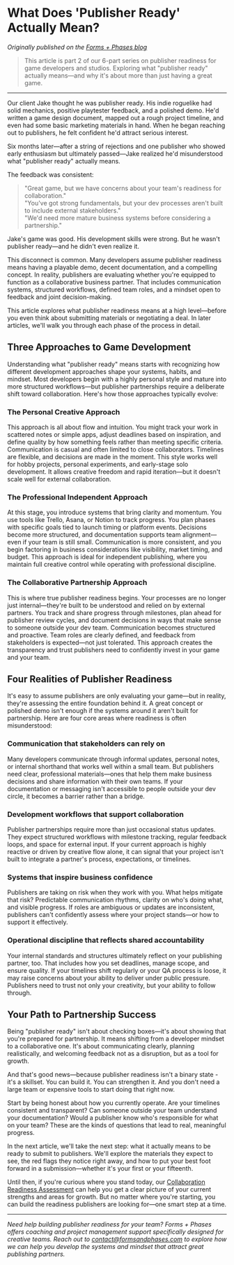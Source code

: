 # What Does 'Publisher Ready' Actually Mean?
*Originally published on the [Forms + Phases blog](https://www.formsandphases.com/post/part-2-what-does-publisher-ready-actually-mean)*

> This article is part 2 of our 6-part series on publisher readiness for game developers and studios. Exploring what "publisher ready" actually means—and why it's about more than just having a great game.

---

Our client Jake thought he was publisher ready. His indie roguelike had solid mechanics, positive playtester feedback, and a polished demo. He'd written a game design document, mapped out a rough project timeline, and even had some basic marketing materials in hand. When he began reaching out to publishers, he felt confident he'd attract serious interest.

Six months later—after a string of rejections and one publisher who showed early enthusiasm but ultimately passed—Jake realized he'd misunderstood what "publisher ready" actually means.

The feedback was consistent:

> "Great game, but we have concerns about your team's readiness for collaboration."  
> "You've got strong fundamentals, but your dev processes aren't built to include external stakeholders."  
> "We'd need more mature business systems before considering a partnership."

Jake's game was good. His development skills were strong. But he wasn't publisher ready—and he didn't even realize it.

This disconnect is common. Many developers assume publisher readiness means having a playable demo, decent documentation, and a compelling concept. In reality, publishers are evaluating whether you're equipped to function as a collaborative business partner. That includes communication systems, structured workflows, defined team roles, and a mindset open to feedback and joint decision-making.

This article explores what publisher readiness means at a high level—before you even think about submitting materials or negotiating a deal. In later articles, we'll walk you through each phase of the process in detail.

## Three Approaches to Game Development

Understanding what "publisher ready" means starts with recognizing how different development approaches shape your systems, habits, and mindset. Most developers begin with a highly personal style and mature into more structured workflows—but publisher partnerships require a deliberate shift toward collaboration. Here's how those approaches typically evolve:

### The Personal Creative Approach

This approach is all about flow and intuition. You might track your work in scattered notes or simple apps, adjust deadlines based on inspiration, and define quality by how something feels rather than meeting specific criteria. Communication is casual and often limited to close collaborators. Timelines are flexible, and decisions are made in the moment. This style works well for hobby projects, personal experiments, and early-stage solo development. It allows creative freedom and rapid iteration—but it doesn't scale well for external collaboration.

### The Professional Independent Approach

At this stage, you introduce systems that bring clarity and momentum. You use tools like Trello, Asana, or Notion to track progress. You plan phases with specific goals tied to launch timing or platform events. Decisions become more structured, and documentation supports team alignment—even if your team is still small. Communication is more consistent, and you begin factoring in business considerations like visibility, market timing, and budget. This approach is ideal for independent publishing, where you maintain full creative control while operating with professional discipline.

### The Collaborative Partnership Approach

This is where true publisher readiness begins. Your processes are no longer just internal—they're built to be understood and relied on by external partners. You track and share progress through milestones, plan ahead for publisher review cycles, and document decisions in ways that make sense to someone outside your dev team. Communication becomes structured and proactive. Team roles are clearly defined, and feedback from stakeholders is expected—not just tolerated. This approach creates the transparency and trust publishers need to confidently invest in your game and your team.

## Four Realities of Publisher Readiness

It's easy to assume publishers are only evaluating your game—but in reality, they're assessing the entire foundation behind it. A great concept or polished demo isn't enough if the systems around it aren't built for partnership. Here are four core areas where readiness is often misunderstood:

### Communication that stakeholders can rely on

Many developers communicate through informal updates, personal notes, or internal shorthand that works well within a small team. But publishers need clear, professional materials—ones that help them make business decisions and share information with their own teams. If your documentation or messaging isn't accessible to people outside your dev circle, it becomes a barrier rather than a bridge.

### Development workflows that support collaboration

Publisher partnerships require more than just occasional status updates. They expect structured workflows with milestone tracking, regular feedback loops, and space for external input. If your current approach is highly reactive or driven by creative flow alone, it can signal that your project isn't built to integrate a partner's process, expectations, or timelines.

### Systems that inspire business confidence

Publishers are taking on risk when they work with you. What helps mitigate that risk? Predictable communication rhythms, clarity on who's doing what, and visible progress. If roles are ambiguous or updates are inconsistent, publishers can't confidently assess where your project stands—or how to support it effectively.

### Operational discipline that reflects shared accountability

Your internal standards and structures ultimately reflect on your publishing partner, too. That includes how you set deadlines, manage scope, and ensure quality. If your timelines shift regularly or your QA process is loose, it may raise concerns about your ability to deliver under public pressure. Publishers need to trust not only your creativity, but your ability to follow through.

## Your Path to Partnership Success

Being "publisher ready" isn't about checking boxes—it's about showing that you're prepared for partnership. It means shifting from a developer mindset to a collaborative one. It's about communicating clearly, planning realistically, and welcoming feedback not as a disruption, but as a tool for growth.

And that's good news—because publisher readiness isn't a binary state - it's a skillset. You can build it. You can strengthen it. And you don't need a large team or expensive tools to start doing that right now.

Start by being honest about how you currently operate. Are your timelines consistent and transparent? Can someone outside your team understand your documentation? Would a publisher know who's responsible for what on your team? These are the kinds of questions that lead to real, meaningful progress.

In the next article, we'll take the next step: what it actually means to be ready to submit to publishers. We'll explore the materials they expect to see, the red flags they notice right away, and how to put your best foot forward in a submission—whether it's your first or your fifteenth.

Until then, if you're curious where you stand today, our [Collaboration Readiness Assessment](https://formsandphases.github.io/creative-project-management-resources/self-serve-tools/collaboration-readiness-assessment.html) can help you get a clear picture of your current strengths and areas for growth. But no matter where you're starting, you can build the readiness publishers are looking for—one smart step at a time.

---

*Need help building publisher readiness for your team? Forms + Phases offers coaching and project management support specifically designed for creative teams. Reach out to contact@formsandphases.com to explore how we can help you develop the systems and mindset that attract great publishing partners.*
